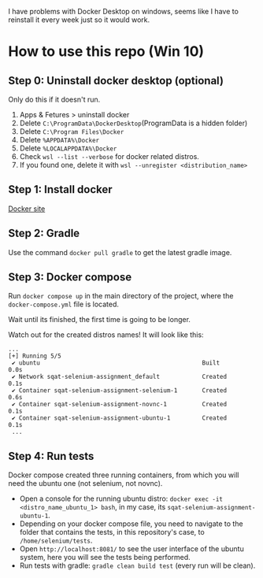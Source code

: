 I have problems with Docker Desktop on windows, seems like I have to reinstall it every week just so it would work.

# How to use this repo (Win 10)

## Step 0: Uninstall docker desktop (optional)
Only do this if it doesn't run.

1. Apps & Fetures > uninstall docker
2. Delete `C:\ProgramData\DockerDesktop`(ProgramData is a hidden folder)
3. Delete `C:\Program Files\Docker`
4. Delete `%APPDATA%\Docker`
5. Delete `%LOCALAPPDATA%\Docker`
6. Check `wsl --list --verbose` for docker related distros.
7. If you found one, delete it with `wsl --unregister <distribution_name>`

## Step 1: Install docker
[Docker site](https://www.docker.com)

## Step 2: Gradle
Use the command `docker pull gradle` to get the latest gradle image.

## Step 3: Docker compose
Run `docker compose up` in the main directory of the project, where the `docker-compose.yml` file is located.

Wait until its finished, the first time is going to be longer.

Watch out for the created distros names!
It will look like this:
```
...
[+] Running 5/5
 ✔ ubuntu                                              Built           0.0s 
 ✔ Network sqat-selenium-assignment_default            Created         0.1s 
 ✔ Container sqat-selenium-assignment-selenium-1       Created         0.6s 
 ✔ Container sqat-selenium-assignment-novnc-1          Created         0.1s 
 ✔ Container sqat-selenium-assignment-ubuntu-1         Created         0.1s
 ...
 ```

## Step 4: Run tests
Docker compose created three running containers, from which you will need the ubuntu one (not selenium, not novnc).

- Open a console for the running ubuntu distro: `docker exec -it <distro_name_ubuntu_1> bash`, in my case, its `sqat-selenium-assignment-ubuntu-1`.
- Depending on your docker compose file, you need to navigate to the folder that contains the tests, in this repository's case, to `/home/selenium/tests`.
- Open `http://localhost:8081/` to see the user interface of the ubuntu system, here you will see the tests being performed.
- Run tests with gradle: `gradle clean build test` (every run will be clean).